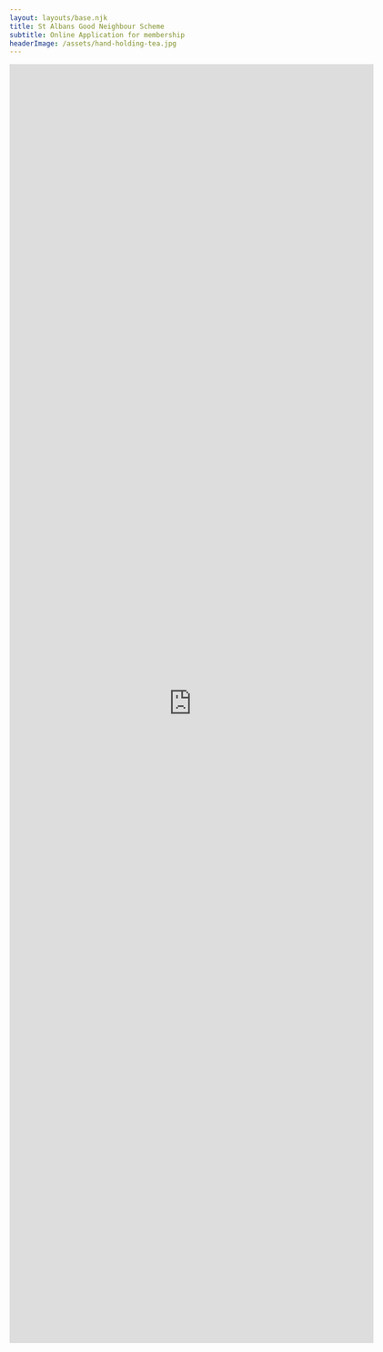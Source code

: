 ```yaml
---
layout: layouts/base.njk
title: St Albans Good Neighbour Scheme
subtitle: Online Application for membership
headerImage: /assets/hand-holding-tea.jpg
---
```

<iframe src="https://docs.google.com/forms/d/e/1FAIpQLSfX_1Vvo-2ORA7OgTPlE_44zcyNkLZJlDF8u_m6hWrX2w12Jw/viewform?embedded=true" width="640" height="2246" frameborder="0" marginheight="0" marginwidth="0">Loading…</iframe>